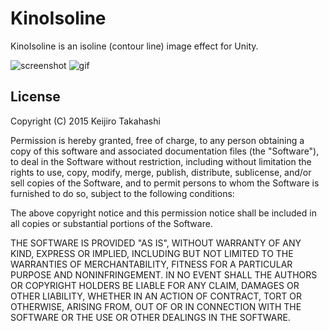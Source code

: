 KinoIsoline
===========

KinoIsoline is an isoline (contour line) image effect for Unity.

![screenshot](http://40.media.tumblr.com/fa3203f1a513d28a2089ee88d1d40ed8/tumblr_nv8kv6Dk9c1qio469o1_400.png)
![gif](http://33.media.tumblr.com/c500e8004c55b2292f3964381572d54d/tumblr_nva7l4RAcQ1qio469o1_400.gif)

License
-------

Copyright (C) 2015 Keijiro Takahashi

Permission is hereby granted, free of charge, to any person obtaining a copy of
this software and associated documentation files (the "Software"), to deal in
the Software without restriction, including without limitation the rights to
use, copy, modify, merge, publish, distribute, sublicense, and/or sell copies of
the Software, and to permit persons to whom the Software is furnished to do so,
subject to the following conditions:

The above copyright notice and this permission notice shall be included in all
copies or substantial portions of the Software.

THE SOFTWARE IS PROVIDED "AS IS", WITHOUT WARRANTY OF ANY KIND, EXPRESS OR
IMPLIED, INCLUDING BUT NOT LIMITED TO THE WARRANTIES OF MERCHANTABILITY, FITNESS
FOR A PARTICULAR PURPOSE AND NONINFRINGEMENT. IN NO EVENT SHALL THE AUTHORS OR
COPYRIGHT HOLDERS BE LIABLE FOR ANY CLAIM, DAMAGES OR OTHER LIABILITY, WHETHER
IN AN ACTION OF CONTRACT, TORT OR OTHERWISE, ARISING FROM, OUT OF OR IN
CONNECTION WITH THE SOFTWARE OR THE USE OR OTHER DEALINGS IN THE SOFTWARE.
